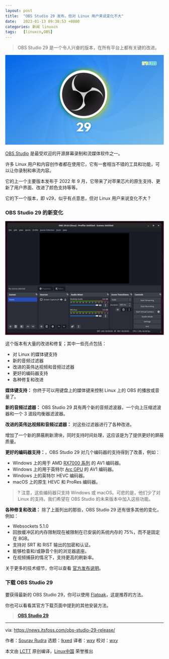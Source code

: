 ```yaml
---
layout: post
title:	"OBS Studio 29 发布，但对 Linux 用户来说变化不大"
date:	2023-01-13 09:38:53 +0800 
categories:	新闻 linuxcn 
tags:	[linuxcn,OBS]
---
```




> 
> OBS Studio 29 是一个令人兴奋的版本，在所有平台上都有关键的改进。
> 
> 
> 


![](/Asserts/Images/album/202301/13/093854agymtzvy13uvx11e.png)


[OBS Studio](https://obsproject.com) 是最受欢迎的开源屏幕录制和流媒体软件之一。


许多 Linux 用户和内容创作者都在使用它，它有一套相当不错的工具和功能，可以让你录制和串流内容。


它的上一个主要版本发布于 2022 年 9 月，它带来了对苹果芯片的原生支持、更新了用户界面、改进了颜色支持等等。


它的下一个版本，即 v29，似乎有点意思，但对 Linux 用户来说变化不大 ?


### OBS Studio 29 的新变化


![OBS Studio 29](/Asserts/Images/album/202301/13/093855yhn6vbnu1anbh0a1.png)


这个版本有大量的改进和修复；其中一些亮点包括：


* 对 Linux 的媒体键支持
* 新的音频过滤器
* 改进的英伟达视频和音频过滤器
* 更好的编码器支持
* 各种修复和改进


**媒体键支持：** 你终于可以用键盘上的媒体键来控制 Linux 上的 OBS 的播放或音量了。


**新的音频过滤器：** OBS Studio 29 具有两个新的音频滤波器，一个向上压缩滤波器和一个 3 波段均衡器滤波器。


**改进的英伟达视频和音频过滤器：** 对这些过滤器进行了各种改进。


增加了一个新的屏蔽刷新滑块，同时支持时间处理，这应该是为了提供更好的屏蔽质量。


**更好的编码器支持：**，OBS Studio 29 对几个编码器的支持得到了改善，例如：


* Windows 上的用于 AMD [RX7000 系列](https://en.wikipedia.org/wiki/Radeon_RX_7000_series) 的 AV1 编码器。
* Windows 上的用于英特尔 [Arc GPU](https://www.intel.in/content/www/in/en/products/details/discrete-gpus/arc.html) 的 AV1 编码器。
* Windows 上的英特尔 HEVC 编码器。
* macOS 上的原生 HEVC 和 ProRes 编码器。



> 
> ? 注意，这些编码器只支持 Windows 或 macOS。可悲的是，他们少了对 Linux 的支持。我们希望在 OBS Studio 的未来版本中加入这些功能。
> 
> 
> 


**各种修复和改进：** 除了上面列出的那些，OBS Studio 29 还有很多其他的变化，例如：


* Websockets 5.1.0
* 回放缓冲区的内存限制现在被限制在已安装的系统内存的 75%，而不是固定在 8GB。
* 支持对 SRT 和 RIST 输出的加密和认证。
* 能够检查和/或静音个别的浏览器底座。
* 在视频捕获的情况下，支持更高的刷新率。


关于更多的技术细节，你可以查看 [官方发布说明](https://github.com/obsproject/obs-studio/releases/tag/29.0.0)。


### 下载 OBS Studio 29


要获得最新的 OBS Studio 29，你可以使用 [Flatpak](https://flathub.org/apps/details/com.obsproject.Studio)，这是推荐的方法。


你也可以看看其官方下载页面中提到的其他安装方法。



> 
> **[OBS Studio 29](https://obsproject.com/download)**
> 
> 
> 




---


via: <https://news.itsfoss.com/obs-studio-29-release/>


作者：[Sourav Rudra](https://news.itsfoss.com/author/sourav/) 选题：[lkxed](https://github.com/lkxed) 译者：[wxy](https://github.com/wxy) 校对：[wxy](https://github.com/wxy)


本文由 [LCTT](https://github.com/LCTT/TranslateProject) 原创编译，[Linux中国](https://linux.cn/) 荣誉推出
